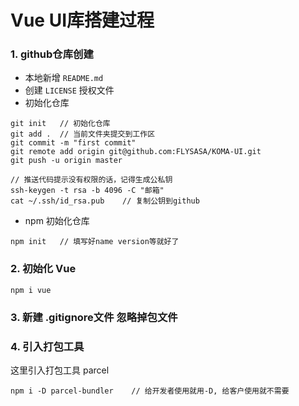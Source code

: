 # Vue UI库搭建过程

### 1. github仓库创建
- 本地新增 `README.md` 
- 创建 `LICENSE` 授权文件
- 初始化仓库
```
git init   // 初始化仓库
git add .  // 当前文件夹提交到工作区
git commit -m "first commit"
git remote add origin git@github.com:FLYSASA/KOMA-UI.git
git push -u origin master

// 推送代码提示没有权限的话，记得生成公私钥
ssh-keygen -t rsa -b 4096 -C "邮箱"
cat ~/.ssh/id_rsa.pub    // 复制公钥到github
```
- npm 初始化仓库
```
npm init   // 填写好name version等就好了
```

### 2. 初始化 Vue
```
npm i vue
```

### 3. 新建 .gitignore文件 忽略掉包文件


### 4. 引入打包工具
这里引入打包工具 parcel
```
npm i -D parcel-bundler    // 给开发者使用就用-D, 给客户使用就不需要
```
